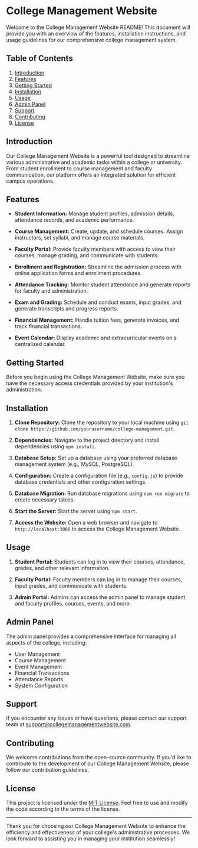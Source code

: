 # College Management Website

Welcome to the College Management Website README! This document will provide you with an overview of the features, installation instructions, and usage guidelines for our comprehensive college management system.

## Table of Contents

1. [Introduction](#introduction)
2. [Features](#features)
3. [Getting Started](#getting-started)
4. [Installation](#installation)
5. [Usage](#usage)
6. [Admin Panel](#admin-panel)
7. [Support](#support)
8. [Contributing](#contributing)
9. [License](#license)

## Introduction

Our College Management Website is a powerful tool designed to streamline various administrative and academic tasks within a college or university. From student enrollment to course management and faculty communication, our platform offers an integrated solution for efficient campus operations.

## Features

- **Student Information:** Manage student profiles, admission details, attendance records, and academic performance.

- **Course Management:** Create, update, and schedule courses. Assign instructors, set syllabi, and manage course materials.

- **Faculty Portal:** Provide faculty members with access to view their courses, manage grading, and communicate with students.

- **Enrollment and Registration:** Streamline the admission process with online application forms and enrollment procedures.

- **Attendance Tracking:** Monitor student attendance and generate reports for faculty and administration.

- **Exam and Grading:** Schedule and conduct exams, input grades, and generate transcripts and progress reports.

- **Financial Management:** Handle tuition fees, generate invoices, and track financial transactions.

- **Event Calendar:** Display academic and extracurricular events on a centralized calendar.

## Getting Started

Before you begin using the College Management Website, make sure you have the necessary access credentials provided by your institution's administration.

## Installation

1. **Clone Repository:** Clone the repository to your local machine using `git clone https://github.com/yourusername/college-management.git`.

2. **Dependencies:** Navigate to the project directory and install dependencies using `npm install`.

3. **Database Setup:** Set up a database using your preferred database management system (e.g., MySQL, PostgreSQL).

4. **Configuration:** Create a configuration file (e.g., `config.js`) to provide database credentials and other configuration settings.

5. **Database Migration:** Run database migrations using `npm run migrate` to create necessary tables.

6. **Start the Server:** Start the server using `npm start`.

7. **Access the Website:** Open a web browser and navigate to `http://localhost:3000` to access the College Management Website.

## Usage

1. **Student Portal:** Students can log in to view their courses, attendance, grades, and other relevant information.

2. **Faculty Portal:** Faculty members can log in to manage their courses, input grades, and communicate with students.

3. **Admin Portal:** Admins can access the admin panel to manage student and faculty profiles, courses, events, and more.

## Admin Panel

The admin panel provides a comprehensive interface for managing all aspects of the college, including:

- User Management
- Course Management
- Event Management
- Financial Transactions
- Attendance Reports
- System Configuration

## Support

If you encounter any issues or have questions, please contact our support team at support@collegemanagementwebsite.com.

## Contributing

We welcome contributions from the open-source community. If you'd like to contribute to the development of our College Management Website, please follow our contribution guidelines.

## License

This project is licensed under the [MIT License](LICENSE). Feel free to use and modify the code according to the terms of the license.

---

Thank you for choosing our College Management Website to enhance the efficiency and effectiveness of your college's administrative processes. We look forward to assisting you in managing your institution seamlessly!
